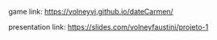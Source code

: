 game link: https://volneyvj.github.io/dateCarmen/

presentation link: https://slides.com/volneyfaustini/projeto-1

